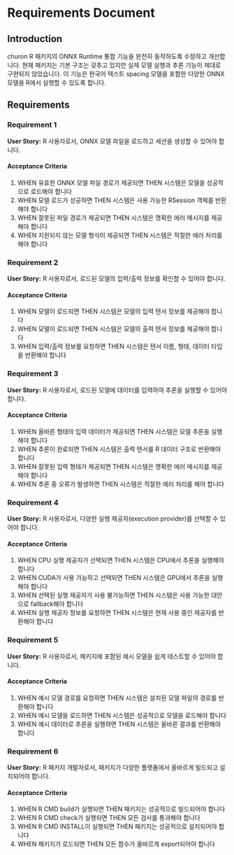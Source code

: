 # Requirements Document

## Introduction

churon R 패키지의 ONNX Runtime 통합 기능을 완전히 동작하도록 수정하고 개선합니다. 현재 패키지는 기본 구조는 갖추고 있지만 실제 모델 실행과 추론 기능이 제대로 구현되지 않았습니다. 이 기능은 한국어 텍스트 spacing 모델을 포함한 다양한 ONNX 모델을 R에서 실행할 수 있도록 합니다.

## Requirements

### Requirement 1

**User Story:** R 사용자로서, ONNX 모델 파일을 로드하고 세션을 생성할 수 있어야 합니다.

#### Acceptance Criteria

1. WHEN 유효한 ONNX 모델 파일 경로가 제공되면 THEN 시스템은 모델을 성공적으로 로드해야 합니다
2. WHEN 모델 로드가 성공하면 THEN 시스템은 사용 가능한 RSession 객체를 반환해야 합니다
3. WHEN 잘못된 파일 경로가 제공되면 THEN 시스템은 명확한 에러 메시지를 제공해야 합니다
4. WHEN 지원되지 않는 모델 형식이 제공되면 THEN 시스템은 적절한 에러 처리를 해야 합니다

### Requirement 2

**User Story:** R 사용자로서, 로드된 모델의 입력/출력 정보를 확인할 수 있어야 합니다.

#### Acceptance Criteria

1. WHEN 모델이 로드되면 THEN 시스템은 모델의 입력 텐서 정보를 제공해야 합니다
2. WHEN 모델이 로드되면 THEN 시스템은 모델의 출력 텐서 정보를 제공해야 합니다
3. WHEN 입력/출력 정보를 요청하면 THEN 시스템은 텐서 이름, 형태, 데이터 타입을 반환해야 합니다

### Requirement 3

**User Story:** R 사용자로서, 로드된 모델에 데이터를 입력하여 추론을 실행할 수 있어야 합니다.

#### Acceptance Criteria

1. WHEN 올바른 형태의 입력 데이터가 제공되면 THEN 시스템은 모델 추론을 실행해야 합니다
2. WHEN 추론이 완료되면 THEN 시스템은 출력 텐서를 R 데이터 구조로 반환해야 합니다
3. WHEN 잘못된 입력 형태가 제공되면 THEN 시스템은 명확한 에러 메시지를 제공해야 합니다
4. WHEN 추론 중 오류가 발생하면 THEN 시스템은 적절한 에러 처리를 해야 합니다

### Requirement 4

**User Story:** R 사용자로서, 다양한 실행 제공자(execution provider)를 선택할 수 있어야 합니다.

#### Acceptance Criteria

1. WHEN CPU 실행 제공자가 선택되면 THEN 시스템은 CPU에서 추론을 실행해야 합니다
2. WHEN CUDA가 사용 가능하고 선택되면 THEN 시스템은 GPU에서 추론을 실행해야 합니다
3. WHEN 선택된 실행 제공자가 사용 불가능하면 THEN 시스템은 사용 가능한 대안으로 fallback해야 합니다
4. WHEN 실행 제공자 정보를 요청하면 THEN 시스템은 현재 사용 중인 제공자를 반환해야 합니다

### Requirement 5

**User Story:** R 사용자로서, 패키지에 포함된 예시 모델을 쉽게 테스트할 수 있어야 합니다.

#### Acceptance Criteria

1. WHEN 예시 모델 경로를 요청하면 THEN 시스템은 설치된 모델 파일의 경로를 반환해야 합니다
2. WHEN 예시 모델을 로드하면 THEN 시스템은 성공적으로 모델을 로드해야 합니다
3. WHEN 예시 데이터로 추론을 실행하면 THEN 시스템은 올바른 결과를 반환해야 합니다

### Requirement 6

**User Story:** R 패키지 개발자로서, 패키지가 다양한 플랫폼에서 올바르게 빌드되고 설치되어야 합니다.

#### Acceptance Criteria

1. WHEN R CMD build가 실행되면 THEN 패키지는 성공적으로 빌드되어야 합니다
2. WHEN R CMD check가 실행되면 THEN 모든 검사를 통과해야 합니다
3. WHEN R CMD INSTALL이 실행되면 THEN 패키지는 성공적으로 설치되어야 합니다
4. WHEN 패키지가 로드되면 THEN 모든 함수가 올바르게 export되어야 합니다